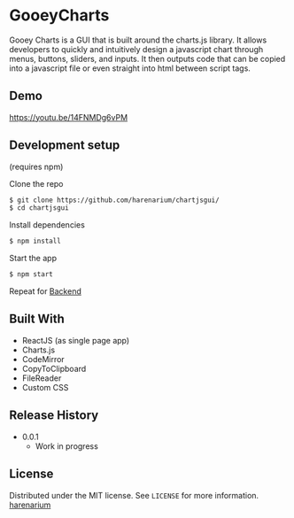 # GooeyCharts

Gooey Charts is a GUI that is built around the charts.js library. It allows developers to quickly and intuitively design a javascript chart through menus, buttons, sliders, and inputs. It then outputs code that can be copied into a javascript file or even straight into html between script tags.


## Demo

https://youtu.be/14FNMDg6vPM


## Development setup

(requires npm)

Clone the repo

```sh
$ git clone https://github.com/harenarium/chartjsgui/
$ cd chartjsgui
```

Install dependencies

```sh
$ npm install
```
Start the app

```sh
$ npm start
```

Repeat for [Backend](https://github.com/harenarium/chartjsgui-backend)

## Built With

* ReactJS (as single page app)
* Charts.js
* CodeMirror
* CopyToClipboard
* FileReader
* Custom CSS

## Release History

* 0.0.1
    * Work in progress

## License

Distributed under the MIT license. See ``LICENSE`` for more information.
[harenarium](https://github.com/harenarium)
